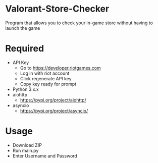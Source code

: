 # Valorant-Store-Checker

Program that allows you to check your in-game store without having to launch the game

# Required

- API Key
  - Go to https://developer.riotgames.com
  - Log in with riot account
  - Click regenerate API key
  - Copy key ready for prompt
- Python 3.x.x
- aiohttp
  - https://pypi.org/project/aiohttp/
- asyncio
  - https://pypi.org/project/asyncio/

# Usage

- Download ZIP
- Run main.py
- Enter Username and Password
